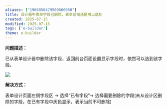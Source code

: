 ```yaml
---
aliases: ["1966856479500660050"]
title: 设计器中表单字段已删除，表单前端还是可以选到
created: 2025-07-15
modified: 2025-07-15
tags: ['e-builder']
theme: e-builder
---
```


**问题描述：**

已从表单设计器中删除该字段，返回前台页面设置显示字段时，依然可以选到该字段。

![](https://myhelpdoc.oss-cn-heyuan.aliyuncs.com/mdimages/fa24e949c84a442ad6605852d9cea275.jpg)

**解决方式：**

表单设计页面左侧字段区 → 选择“已有字段”→ 选择需要删除的字段(未从设计区删除的字段，在已有字段中灰色显示，表示当前不可删除)

